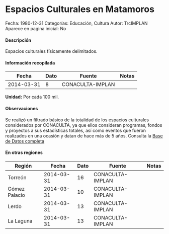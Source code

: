 Espacios Culturales en Matamoros
=====

Fecha: 1980-12-31
Categorías: Educación, Cultura
Autor: TrcIMPLAN
Aparece en pagina inicial: No

#### Descripción

Espacios culturales físicamente delimitados.

#### Información recopilada

<table class="table table-hover table-bordered matriz">
<thead>
<tr>
<th>Fecha</th>
<th>Dato</th>
<th>Fuente</th>
<th>Notas</th>
</tr>
</thead>
<tbody>
<tr>
<td>2014-03-31</td>
<td class="derecha">8</td>
<td>CONACULTA-IMPLAN</td>
<td></td>
</tr>
</tbody>
</table>

<b>Unidad:</b> Por cada 100 mil.

#### Observaciones

Se realizó un filtrado básico de la totalidad de los espacios culturales considerados por CONACULTA, ya que ellos consideran programas, fondos y proyectos a sus estadísticas totales, así como eventos que fueron realizados en una ocasión y datan de hace más de 5 años. Consulta la [Base de Datos completa](http://www.sic.gob.mx)


#### En otras regiones

<table class="table table-hover table-bordered matriz">
<thead>
<tr>
<th>Región</th>
<th>Fecha</th>
<th>Dato</th>
<th>Fuente</th>
<th>Notas</th>
</tr>
</thead>
<tbody>
<tr>
<td>Torreón</td>
<td>2014-03-31</td>
<td class="derecha">16</td>
<td>CONACULTA-IMPLAN</td>
<td></td>
</tr>
<tr>
<td>Gómez Palacio</td>
<td>2014-03-31</td>
<td class="derecha">10</td>
<td>CONACULTA-IMPLAN</td>
<td></td>
</tr>
<tr>
<td>Lerdo</td>
<td>2014-03-31</td>
<td class="derecha">13</td>
<td>CONACULTA-IMPLAN</td>
<td></td>
</tr>
<tr>
<td>La Laguna</td>
<td>2014-03-31</td>
<td class="derecha">13</td>
<td>CONACULTA-IMPLAN</td>
<td></td>
</tr>
</tbody>
</table>

